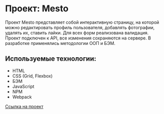 # Проект: Mesto

Проект Mesto представляет собой интерактивную страницу, на которой можно редактировать профиль пользователя, добавлять фотографии, удалять их, ставить лайки. Для всех форм реализована валидация. Проект подключен к API, все изменения сохраняются на сервере. В разработке применялись методологии ООП и БЭМ.

## Используемые технологии:
* HTML
* CSS (Grid, Flexbox)
* БЭМ
* JavaScript
* NPM
* Webpack

[Ссылка на проект](https://panfil0k.github.io/mesto/index.html)
